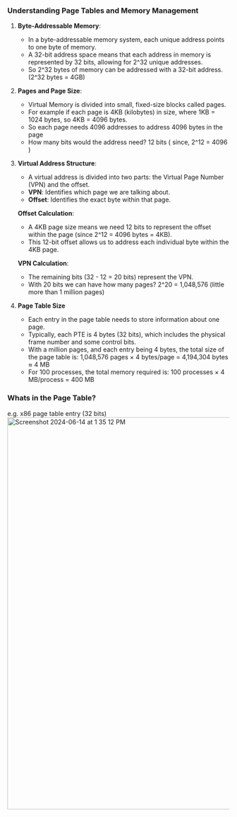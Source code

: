 
### Understanding Page Tables and Memory Management

1. **Byte-Addressable Memory**:
   - In a byte-addressable memory system, each unique address points to one byte of memory.
   - A 32-bit address space means that each address in memory is represented by 32 bits, allowing for 2^32 unique addresses.
   - So 2^32 bytes of memory can be addressed with a 32-bit address. (2^32 bytes = 4GB)

2. **Pages and Page Size**:
   - Virtual Memory is divided into small, fixed-size blocks called pages.
   - For example if each page is 4KB (kilobytes) in size, where 1KB = 1024 bytes, so 4KB = 4096 bytes.
   - So each page needs 4096 addresses to address 4096 bytes in the page
   - How many bits would the address need? 12 bits ( since, 2^12 = 4096 )

3. **Virtual Address Structure**:
   - A virtual address is divided into two parts: the Virtual Page Number (VPN) and the offset.
   - **VPN**: Identifies which page we are talking about.
   - **Offset**: Identifies the exact byte within that page.


   **Offset Calculation**:
   - A 4KB page size means we need 12 bits to represent the offset within the page (since 2^12 = 4096 bytes = 4KB).
   - This 12-bit offset allows us to address each individual byte within the 4KB page.

   **VPN Calculation**:
   - The remaining bits (32 - 12 = 20 bits) represent the VPN.
   - With 20 bits we can have how many pages? 2^20 = 1,048,576 (little more than 1 million pages)


4. **Page Table Size**
   - Each entry in the page table needs to store information about one page.
   - Typically, each PTE is 4 bytes (32 bits), which includes the physical frame number and some control bits.
   - With a million pages, and each entry being 4 bytes, the total size of the page table is:
   1,048,576 pages × 4 bytes/page = 4,194,304 bytes ≈ 4 MB
   - For 100 processes, the total memory required is:
     100 processes × 4 MB/process = 400 MB


### Whats in the Page Table?
e.g. x86 page table entry (32 bits)
<img width="887" alt="Screenshot 2024-06-14 at 1 35 12 PM" src="https://github.com/debamitra/debs-notes/assets/2363934/d7c2ebac-7a77-494f-a629-35c5e228b9a4">



 





